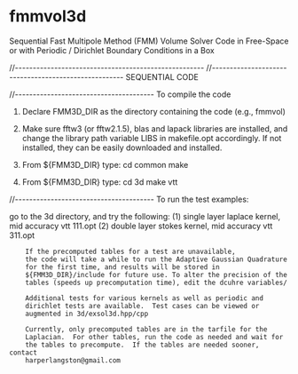 # fmmvol3d
Sequential Fast Multipole Method (FMM) Volume Solver Code in Free-Space or with Periodic / Dirichlet Boundary Conditions in a Box

//-----------------------------------------------------
//-----------------------------------------------------
SEQUENTIAL CODE

//---------------------------------------
To compile the code

1. Declare FMM3D_DIR as the directory containing the code (e.g., fmmvol)

2. Make sure fftw3 (or fftw2.1.5), blas and lapack libraries are installed, and
change the library path variable LIBS in makefile.opt accordingly. If
not installed, they can be easily downloaded and installed.

3. From ${FMM3D_DIR} type:
        cd common
        make 

3. From ${FMM3D_DIR} type:
        cd 3d
        make vtt

//---------------------------------------
To run the test examples:

go to the 3d directory, and try the following:
(1) single layer laplace kernel, mid accuracy
        vtt 111.opt
(2) double layer stokes kernel, mid accuracy
        vtt 311.opt

        If the precomputed tables for a test are unavailable,
        the code will take a while to run the Adaptive Gaussian Quadrature
        for the first time, and results will be stored in
        ${FMM3D_DIR}/include for future use. To alter the precision of the
        tables (speeds up precomputation time), edit the dcuhre variables/

        Additional tests for various kernels as well as periodic and
        dirichlet tests are available.  Test cases can be viewed or
        augmented in 3d/exsol3d.hpp/cpp

        Currently, only precomputed tables are in the tarfile for the
        Laplacian.  For other tables, run the code as needed and wait for
        the tables to precompute.  If the tables are needed sooner, contact
        harperlangston@gmail.com

